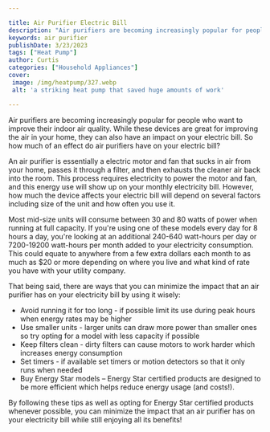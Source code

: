 ```yaml
---

title: Air Purifier Electric Bill
description: "Air purifiers are becoming increasingly popular for people who want to improve their indoor air quality. While these devices are g...lets find out"
keywords: air purifier
publishDate: 3/23/2023
tags: ["Heat Pump"]
author: Curtis
categories: ["Household Appliances"]
cover: 
 image: /img/heatpump/327.webp
 alt: 'a striking heat pump that saved huge amounts of work'

---
```


Air purifiers are becoming increasingly popular for people who want to improve their indoor air quality. While these devices are great for improving the air in your home, they can also have an impact on your electric bill. So how much of an effect do air purifiers have on your electric bill?

An air purifier is essentially a electric motor and fan that sucks in air from your home, passes it through a filter, and then exhausts the cleaner air back into the room. This process requires electricity to power the motor and fan, and this energy use will show up on your monthly electricity bill. However, how much the device affects your electric bill will depend on several factors including size of the unit and how often you use it. 

Most mid-size units will consume between 30 and 80 watts of power when running at full capacity. If you're using one of these models every day for 8 hours a day, you're looking at an additional 240-640 watt-hours per day or 7200-19200 watt-hours per month added to your electricity consumption. This could equate to anywhere from a few extra dollars each month to as much as $20 or more depending on where you live and what kind of rate you have with your utility company. 

That being said, there are ways that you can minimize the impact that an air purifier has on your electricity bill by using it wisely: 
* Avoid running it for too long - if possible limit its use during peak hours when energy rates may be higher 
* Use smaller units - larger units can draw more power than smaller ones so try opting for a model with less capacity if possible 
* Keep filters clean - dirty filters can cause motors to work harder which increases energy consumption 
* Set timers - if available set timers or motion detectors so that it only runs when needed 
* Buy Energy Star models – Energy Star certified products are designed to be more efficient which helps reduce energy usage (and costs!). 

 By following these tips as well as opting for Energy Star certified products whenever possible, you can minimize the impact that an air purifier has on your electricity bill while still enjoying all its benefits!
